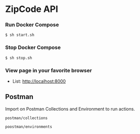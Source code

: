# ZipCode API

### Run Docker Compose

`$ sh start.sh` 

### Stop Docker Compose
`$ sh stop.sh`

### View page in your favorite browser

* List: [http://localhost:8000](http://localhost:8000)

## Postman
Import on Postman Collections and Environment to run actions.

`postman/collections`

`poostman/environments`
